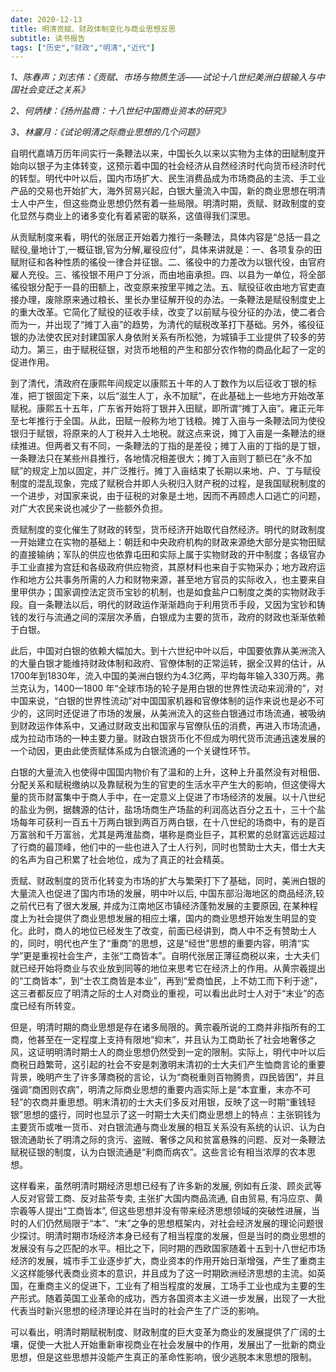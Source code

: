 ```yaml
---
date: 2020-12-13
title: 明清贡赋、财政体制变化与商业思想反思
subtitle: 读书报告
tags: ["历史","财政","明清","近代"]
---
```

*1、陈春声；刘志伟：《贡赋、市场与物质生活——试论十八世纪美洲白银输入与中国社会变迁之关系》*

*2、何炳棣：《扬州盐商：十八世纪中国商业资本的研究》*

*3、林廲月：《试论明清之际商业思想的几个问题》*

<!--more-->

自明代嘉靖万历年间实行一条鞭法以来，中国长久以来以实物为主体的田赋制度开始向以银子为主体转变，这预示着中国的社会经济从自然经济时代向货币经济时代的转型。明代中叶以后，国内市场扩大、民生消费品成为市场商品的主流、手工业产品的交易也开始扩大，海外贸易兴起，白银大量流入中国，新的商业思想在明清士人中产生，但这些商业思想仍然有着一些局限。明清时期，贡赋、财政制度的变化显然与商业上的诸多变化有着紧密的联系，这值得我们深思。

从贡赋制度来看，明代的张居正开始着力推行一条鞭法，具体内容是“总括一县之赋役,量地计丁,一概征银,官为分解,雇役应付”，具体来讲就是：一、各项复杂的田赋附征和各种性质的徭役一律合并征银。二、徭役中的力差改为以银代役，由官府雇人充役。三、徭役银不用户丁分派，而由地亩承担。四、以县为一单位，将全部徭役银分配于一县的田额上，改变原来按里平摊之法。五、赋役征收由地方官吏直接办理，废除原来通过粮长、里长办里征解开役的办法。一条鞭法是赋役制度史上的重大改革。它简化了赋役的征收手续，改变了以前赋与役分征的办法，使二者合而为一，并出现了“摊丁入亩”的趋势，为清代的赋税改革打下基础。另外，徭役征银的办法使农民对封建国家人身依附关系有所松弛，为城镇手工业提供了较多的劳动力。第三，由于赋税征银，对货币地租的产生和部分农作物的商品化起了一定的促进作用。

到了清代，清政府在康熙年间规定以康熙五十年的人丁数作为以后征收丁银的标准，把丁银固定下来，以后“滋生人丁，永不加赋”，在此基础上一些地方开始改革赋税。康熙五十五年，广东省开始将丁银并入田赋，即所谓“摊丁入亩”。雍正元年至七年推行于全国。从此，田赋一般称为地丁钱粮。摊丁入亩与一条鞭法同为使役银归于赋银，将原来的人丁税并入土地税。就这点来说，摊丁入亩是一条鞭法的继续推进。但两者又有不同，一条鞭法的丁指的是差役；摊丁入亩的丁指的是丁银，一条鞭法只在某些州县推行，各地情况相差很大；摊丁入亩则丁额已在“永不加赋”的规定上加以固定，并广泛推行。摊丁入亩结束了长期以来地、户、丁与赋役制度的混乱现象，完成了赋税合并即人头税归入财产税的过程，是我国赋税制度的一个进步，对国家来说，由于征税的对象是土地，因而不再顾虑人口逃亡的问题，对广大农民来说也减少了一些额外负担。

贡赋制度的变化催生了财政的转型，货币经济开始取代自然经济。明代的财政制度一开始建立在实物的基础上：朝廷和中央政府机构的财政来源绝大部分是实物田赋的直接输纳；军队的供应也依靠屯田和实际上属于实物财政的开中制度；各级官办手工业直接为宫廷和各级政府供应物资，其原材料也来自于实物采办；地方政府运作和地方公共事务所需的人力和财物来源，甚至地方官员的实际收入，也主要来自里甲供办；国家调控法定货币宝钞的机制，也是如食盐户口制度之类的实物财政手段。自一条鞭法以后，明代的财政运作渐渐趋向于利用货币手段，又因为宝钞和铸钱的发行与流通之间的深层次矛盾，白银成为主要的货币，政府的财政也渐渐依赖于白银。

此后，中国对白银的依赖大幅加大。到十六世纪中叶以后，中国要依靠从美洲流入的大量白银才能维持财政体制和政府、官僚体制的正常运转，据全汉昇的估计，从1700年到1830年，流入中国的美洲白银约为4.3亿两，平均每年输入330万两。弗兰克认为，1400—1800 年“全球市场的轮子是用白银的世界性流动来润滑的”，对中国来说，“白银的世界性流动”对中国国家机器和官僚体制的运作来说也是必不可少的，这同时还促进了市场的发展，从美洲流入的这些白银通过市场流通，被吸纳到财政运作体系中，又通过财政支出和国家与官僚队伍的消费，再进入市场流通，成为拉动市场的一种主要力量。财政白银货币化不但成为明代货币流通迅速发展的一个动因，更由此使贡赋体系成为白银流通的一个关键性环节。

白银的大量流入也使得中国国内物价有了温和的上升，这种上升虽然没有对租佃、分配关系和赋税缴纳以及靠赋税为生的官吏的生活水平产生大的影响，但这使得大量的货币财富集中于商人手中，在一定意义上促进了市场经济的发展。以十八世纪的盐业为例，据魏源的估计，盐场场商生产场盐的利润高达百分之五十，三十个盐场每年可获利一百五十万两白银到两百万两白银，在十八世纪的场商中，有的是百万富翁和千万富翁，尤其是两淮盐商，堪称是商业巨子，其积累的总财富远远超过了行商的最顶峰，他们中的一些也进入了士人行列，同时也赞助士大夫，借士大夫的名声为自己积累了社会地位，成为了真正的社会精英。

贡赋、财政制度的货币化转变为市场的扩大与繁荣打下了基础，同时，美洲白银的大量流入也促进了国内市场的发展，明中叶以后, 中国东部沿海地区的商品经济,较之前代已有了很大发展, 并成为江南地区市镇经济蓬勃发展的主要原因, 在某种程度上为社会提供了商业思想发展的相应土壤，国内的商业思想开始发生明显的变化。此时，商人的地位已经发生了改变，前面已经讲到，商人中不乏有赞助士人的，同时，明代也产生了“重商”的思想，这是“经世”思想的重要内容，明清“实学”更是重视社会生产，主张“工商皆本”。自明代张居正薄征商税以来，士大夫们就已经开始将商业与农业放到同等的地位来思考它在经济上的作用。从黄宗羲提出的“工商皆本”，到“士农工商皆是本业”，再到“爱商恤民，上不妨工而下利于途”，这三者都反应了明清之际的士人对商业的重视，可以看出此时士人对于“末业”的态度已经有所转变。

但是，明清时期的商业思想是存在诸多局限的。黄宗羲所说的工商并非指所有的工商，他甚至在一定程度上支持有限地“抑末”，并且认为工商助长了社会地奢侈之风，这证明明清时期士人的商业思想仍然受到一定的限制。实际上，明代中叶以后商税日趋繁苛，这引起的社会不安是刺激明末清初的士大夫们产生恤商言论的重要背景，晚明产生了许多薄商税的言论，认为“商税重则百物腾贵，四民皆困”，并且强调“商困则农病”，明清之际商业思想的重要内涵实际上是“本宜重，末亦不可轻”的农商并重思想。明末清初的士大夫们多反对用银，反映了这一时期“重钱轻银”思想的盛行，同时也显示了这一时期士大夫们商业思想上的特点：主张铜钱为主要货币或唯一货币、对白银流通与商业发展的相互关系没有系统的认识、认为白银流通助长了明清之际的贪污、盗贼、奢侈之风和贫富悬殊的问题、反对一条鞭法赋税征银的制度，认为白银流通是“利商而病农”。这些言论有相当浓厚的农本思想。

这样看来，虽然明清时期经济思想已经有了许多新的发展, 例如有丘浚、顾炎武等人反对官营工商、反对盐茶专卖, 主张扩大国内商品流通, 自由贸易, 有冯应京、黄宗羲等人提出“工商皆本”, 但这些思想并没有带来经济思想领域的突破性进展，当时的人们仍然局限于“本”、“末”之争的思想框架内，对社会经济发展的理论问题很少探讨。明清时期市场经济本身已经有了相当程度的发展，但是当时的商业思想的发展没有与之匹配的水平。相比之下，同时期的西欧国家随着十五到十八世纪市场经济的发展，城市手工业逐步扩大，商业资本的作用开始日渐增强，产生了重商主义这样能够代表商业资本的意识，并且成为了这一时期欧洲经济思想的主流。如英国，在重商主义的促进下，工业有了相当程度的发展，工场手工业也成为主要的生产形式。随着英国工业革命的成功，西方各国资本主义进一步发展，出现了一大批代表当时新兴思想的经济理论并在当时的社会产生了广泛的影响。

可以看出，明清时期赋税制度、财政制度的巨大变革为商业的发展提供了广阔的土壤，促使一大批人开始重新审视商业在社会发展中的作用，发展出了一批新的商业思想，但是这些思想并没能产生真正的革命性影响，很少逃脱本末思想的限制。
